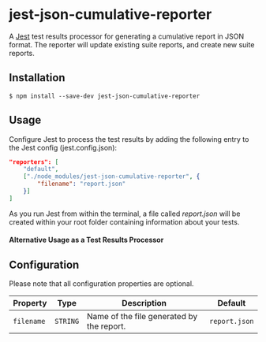 # jest-json-cumulative-reporter 

A [Jest](https://github.com/facebook/jest) test results processor for generating a cumulative report in JSON format. The reporter will update existing suite reports, and create new suite reports.

## Installation

```shell
$ npm install --save-dev jest-json-cumulative-reporter
```

## Usage

Configure Jest to process the test results by adding the following entry to the Jest config (jest.config.json):

```JSON
"reporters": [
	"default",
	["./node_modules/jest-json-cumulative-reporter", {
		"filename": "report.json"
	}]
]
```

As you run Jest from within the terminal, a file called _report.json_ will be created within your root folder containing information about your tests.

#### Alternative Usage as a Test Results Processor

## Configuration

Please note that all configuration properties are optional.

| Property                        | Type      | Description                                                                                                                                                                                                      | Default                 |
| ------------------------------- | --------- | ---------------------------------------------------------------------------------------------------------------------------------------------------------------------------------------------------------------- | ----------------------- |
| `filename`                      | `STRING`  | Name of the file generated by the report.                                                                                                                                                                        | `report.json`           |
